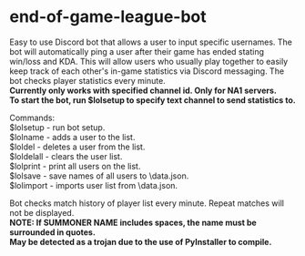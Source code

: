 # end-of-game-league-bot  
Easy to use Discord bot that allows a user to input specific usernames. The bot will automatically ping a user after their game has ended stating win/loss and KDA. This will allow users who usually play together to easily keep track of each other's in-game statistics via Discord messaging. The bot checks player statistics every minute.    
**Currently only works with specified channel id. Only for NA1 servers.**  
**To start the bot, run $lolsetup to specify text channel to send statistics to.**

Commands:  
$lolsetup <CHANNEL ID> - run bot setup.  
$lolname <SUMMONER NAME> - adds a user to the list.  
$loldel <SUMMONER NAME> - deletes a user from the list.  
$loldelall - clears the user list.  
$lolprint - print all users on the list.  
$lolsave - save names of all users to \data.json.  
$lolimport - imports user list from \data.json.

Bot checks match history of player list every minute. Repeat matches will not be displayed.   
**NOTE: If SUMMONER NAME includes spaces, the name must be surrounded in quotes.**  
**May be detected as a trojan due to the use of PyInstaller to compile.**  
